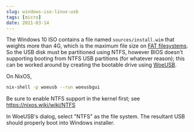 ```yaml
---
slug: windows-iso-linux-usb
tags: [micro]
date: 2021-03-14
---
```


The Windows 10 ISO contains a file named `sources/install.wim` that weights more than 4G, which is the maximum file size on [FAT filesystems](https://en.wikipedia.org/wiki/File_Allocation_Table). So the USB disk must be partitioned using NTFS, however BIOS doesn't supporting booting from NTFS USB partitions (for whatever reason); this can be worked around by creating the bootable drive using [WoeUSB](https://github.com/slacka/WoeUSB).

On NixOS,

```bash
nix-shell -p woeusb --run woeusbgui
```

Be sure to enable NTFS support in the kernel first; see https://nixos.wiki/wiki/NTFS

In WoeUSB's dialog, select "NTFS" as the file system. The resultant USB should properly boot into Windows installer.
